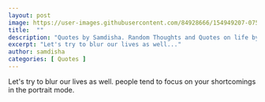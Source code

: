 ```yaml
---
layout: post
image: https://user-images.githubusercontent.com/84928666/154949207-0759fb23-6fac-4335-8fe4-182063b1db6e.jpg
title:  ""
description: "Quotes by Samdisha. Random Thoughts and Quotes on life by Samdisha Khunger."
excerpt: "Let's try to blur our lives as well..."
author: samdisha
categories: [ Quotes ]
---
```


Let's try to blur our lives as well. 
people tend to focus on your shortcomings in the portrait mode.